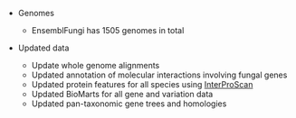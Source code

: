 - Genomes
    - EnsemblFungi has 1505 genomes in total

- Updated data 
    - Update whole genome alignments	
    - Updated annotation of molecular interactions involving fungal genes
    - Updated protein features for all species using [InterProScan](http://www.ebi.ac.uk/interpro/search/sequence-search)
    - Updated BioMarts for all gene and variation data
    - Updated pan-taxonomic gene trees and homologies
